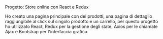 Progetto: Store online con React e Redux

Ho creato una pagina principale con dei prodotti, una pagina di dettaglio raggiungibile al click sul singolo prodotto e un carrello, per questo progetto ho utilizzato React, Redux per la gestione degli state, Axios per le chiamate Ajax e Bootstrap per l'interfaccia grafica.
